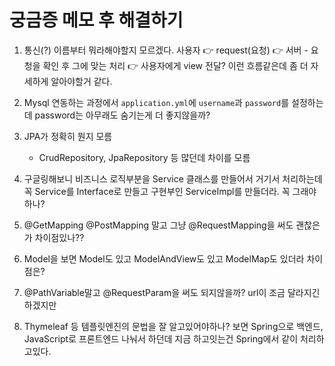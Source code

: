 # 궁금증 메모 후 해결하기

1. 통신(?) 이름부터 뭐라해야할지 모르겠다.
  사용자 👉 request(요청) 👉 서버 - 요청을 확인 후 그에 맞는 처리 👉 사용자에게 view 전달?
  이런 흐름같은데 좀 더 자세하게 알아야할거 같다.

2. Mysql 연동하는 과정에서 `application.yml`에 `username`과 `password`를 설정하는데 password는 아무래도 숨기는게 더 좋지않을까? 

3. JPA가 정확히 뭔지 모름
    * CrudRepository, JpaRepository 등 많던데 차이를 모름

4. 구글링해보니 비즈니스 로직부분을 Service 클래스를 만들어서 거기서 처리하는데 꼭 Service를 Interface로 만들고 구현부인 ServiceImpl를 만들더라. 꼭 그래야하나?

5. @GetMapping @PostMapping 말고 그냥 @RequestMapping을 써도 괜찮은가 차이점있나??

6. Model을 보면 Model도 있고 ModelAndView도 있고 ModelMap도 있더라 차이점은?

7. @PathVariable말고 @RequestParam을 써도 되지않을까? url이 조금 달라지긴 하겠지만

8. Thymeleaf 등 템플릿엔진의 문법을 잘 알고있어야하나? 보면 Spring으로 백엔드, JavaScript로 프론트엔드 나눠서 하던데
   지금 하고잇는건 Spring에서 같이 처리하고있다.
   
